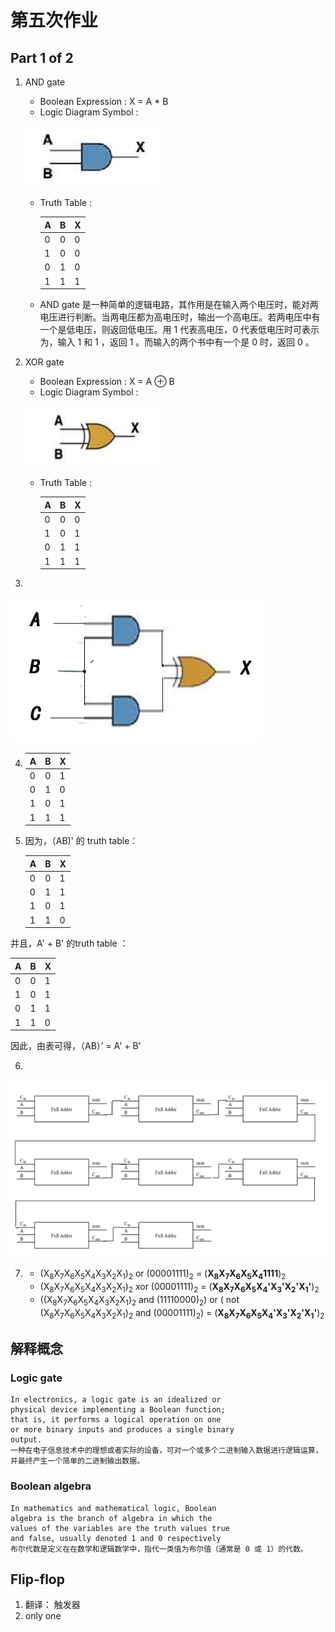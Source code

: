 # 第五次作业

## Part 1 of 2

1. AND gate
    - Boolean Expression : X = A * B
    - Logic Diagram Symbol : 
    
    ![](images/and.jpg)
    - Truth Table : 

        | A | B | X |
        |:--|:--|:--|
        | 0 | 0 | 0 |
        | 1 | 0 | 0 |
        | 0 | 1 | 0 |
        | 1 | 1 | 1 |
    - AND gate 是一种简单的逻辑电路，其作用是在输入两个电压时，能对两电压进行判断。当两电压都为高电压时，输出一个高电压。若两电压中有一个是低电压，则返回低电压。用 1 代表高电压，0 代表低电压时可表示为，输入 1 和 1 ，返回 1 。而输入的两个书中有一个是 0 时，返回 0 。

2. XOR gate
    - Boolean Expression : X = A ⊕ B
    - Logic Diagram Symbol :
    
    ![](images/XOR.jpg)
    - Truth Table : 
    
        | A | B | X |
        |:--|:--|:--|
        | 0 | 0 | 0 |
        | 1 | 0 | 1 |
        | 0 | 1 | 1 |
        | 1 | 1 | 1 |

3. 
![](images/four.png)

4. 
    | A | B | X |
    |:--|:--|:--|
    | 0 | 0 | 1 |
    | 0 | 1 | 0 |
    | 1 | 0 | 1 |
    | 1 | 1 | 1 |

5. 因为，（AB)' 的 truth table：

    | A | B | X |
    |:--|:--|:--|
    | 0 | 0 | 1 |
    | 0 | 1 | 1 |
    | 1 | 0 | 1 |
    | 1 | 1 | 0 |
并且，A' + B' 的truth table ：

| A | B | X |
|:--|:--|:--|
| 0 | 0 | 1 |
| 1 | 0 | 1 |
| 0 | 1 | 1 |
| 1 | 1 | 0 |
因此，由表可得，（AB）’ = A' + B'

6. 
![](images/8wei.png)

7. - (X<sub>8</sub>X<sub>7</sub>X<sub>6</sub>X<sub>5</sub>X<sub>4</sub>X<sub>3</sub>X<sub>2</sub>X<sub>1</sub>)<sub>2</sub> or (00001111)<sub>2</sub> = (**X<sub>8</sub>X<sub>7</sub>X<sub>6</sub>X<sub>5</sub>X<sub>4</sub>1111**)<sub>2</sub>
   - (X<sub>8</sub>X<sub>7</sub>X<sub>6</sub>X<sub>5</sub>X<sub>4</sub>X<sub>3</sub>X<sub>2</sub>X<sub>1</sub>)<sub>2</sub> xor (00001111)<sub>2</sub> = (**X<sub>8</sub>X<sub>7</sub>X<sub>6</sub>X<sub>5</sub>X<sub>4</sub>'X<sub>3</sub>'X<sub>2</sub>'X<sub>1</sub>'**)<sub>2</sub>
   - ((X<sub>8</sub>X<sub>7</sub>X<sub>6</sub>X<sub>5</sub>X<sub>4</sub>X<sub>3</sub>X<sub>2</sub>X<sub>1</sub>)<sub>2</sub> and (11110000)<sub>2</sub>)
or ( not (X<sub>8</sub>X<sub>7</sub>X<sub>6</sub>X<sub>5</sub>X<sub>4</sub>X<sub>3</sub>X<sub>2</sub>X<sub>1</sub>)<sub>2</sub> and (00001111)<sub>2</sub>) = (**X<sub>8</sub>X<sub>7</sub>X<sub>6</sub>X<sub>5</sub>X<sub>4</sub>'X<sub>3</sub>'X<sub>2</sub>'X<sub>1</sub>'**)<sub>2</sub>

## 解释概念
### Logic gate
```
In electronics, a logic gate is an idealized or
physical device implementing a Boolean function;
that is, it performs a logical operation on one 
or more binary inputs and produces a single binary 
output.
一种在电子信息技术中的理想或者实际的设备，可对一个或多个二进制输入数据进行逻辑运算，并最终产生一个简单的二进制输出数据。
```

### Boolean algebra
```
In mathematics and mathematical logic, Boolean 
algebra is the branch of algebra in which the 
values of the variables are the truth values true
and false, usually denoted 1 and 0 respectively
布尔代数是定义在在数学和逻辑数学中，指代一类值为布尔值（通常是 0 或 1）的代数。
```

## Flip-flop
1. 翻译： 触发器
2. only one